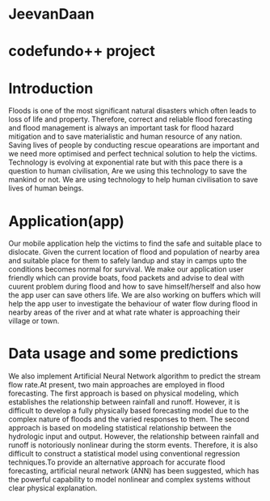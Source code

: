 # JeevanDaan
# codefundo++ project

# Introduction
Floods is one of the most significant natural disasters which often leads to loss of life and property. Therefore, correct and reliable flood forecasting and flood management is always an important task for flood hazard mitigation and to save materialistic and human resource of any nation. Saving lives of people by conducting rescue opearations are important and we need more optimised and perfect technical solution to help the victims. Technology is evolving at exponential rate but with this pace there is a question to human civilisation, Are we using this technology to save the mankind or not. We are using technology to help human civilisation to save lives of human beings.




# Application(app)
Our mobile application help the victims to find the safe and suitable place to dislocate. Given the current location of flood and population of nearby area and suitable place for them to safely landup and stay in camps upto the conditions becomes normal for survival.
We make our application user friendly which can provide boats, food packets and advise to deal with cuurent problem during flood and how to save himself/herself and also how the app user can save others life. We are also working on buffers which will help the app user to investigate the behaviour of water flow during flood in nearby areas of the river and at what rate whater is approaching their village or town.

# Data usage and some predictions

We also implement Artificial Neural Network algorithm to predict the stream flow rate.At present, two main approaches are employed in flood forecasting. The first approach is based on physical modeling, which establishes the relationship between rainfall and runoff. However, it is difficult to develop a fully physically based forecasting model due to the complex nature of floods and the varied responses to them. The second approach is based on modeling statistical relationship between the hydrologic input and output. However, the relationship between rainfall and runoff is notoriously nonlinear during the storm events. Therefore, it is also difficult to construct a statistical model using conventional regression techniques.To provide an alternative approach for accurate flood forecasting, artificial neural network (ANN) has been suggested, which has the powerful capability to model nonlinear and complex systems without clear physical explanation.
